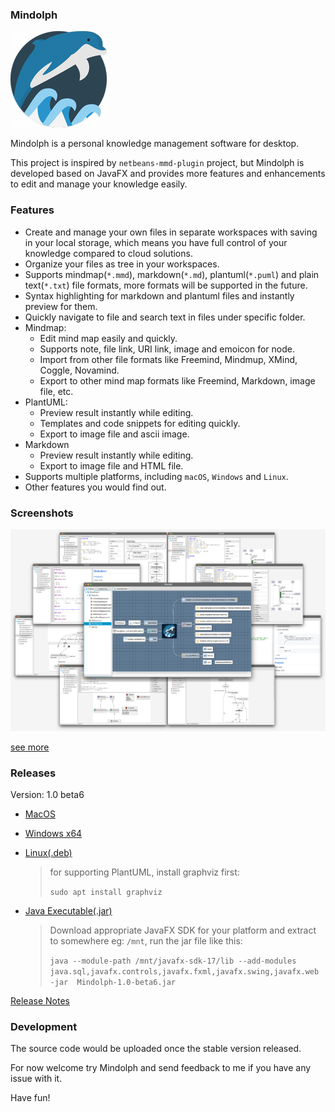 ### Mindolph

![](./DemoProject/app_30.png)

Mindolph is a personal knowledge management software for desktop. 

This project is inspired by `netbeans-mmd-plugin` project, but Mindolph is developed based on JavaFX and provides more features and enhancements to edit and manage your knowledge easily.
                                              

### Features
* Create and manage your own files in separate workspaces with saving in your local storage, which means you have full control of your knowledge compared to cloud solutions.
* Organize your files as tree in your workspaces.
* Supports mindmap(`*.mmd`), markdown(`*.md`), plantuml(`*.puml`) and plain text(`*.txt`) file formats, more formats will be supported in the future.
* Syntax highlighting for markdown and plantuml files and instantly preview for them.
* Quickly navigate to file and search text in files under specific folder.
* Mindmap:
	* Edit mind map easily and quickly.
	* Supports note, file link, URI link, image and emoicon for node.
	* Import from other file formats like Freemind, Mindmup, XMind, Coggle, Novamind.
	* Export to other mind map formats like Freemind, Markdown, image file, etc.
* PlantUML:
	* Preview result instantly while editing.
	* Templates and code snippets for editing quickly.
	* Export to image file and ascii image.
* Markdown
	* Preview result instantly while editing.
	* Export to image file and HTML file.
* Supports multiple platforms, including `macOS`, `Windows` and `Linux`.
* Other features you would find out.


### Screenshots
![](docs/main.png)

[see more](docs/screenshots.md)


### Releases

Version: 1.0 beta6

* [MacOS](https://github.com/mindolph/Mindolph/releases/download/1.0-beta6/Mindolph-1.0-beta6.dmg)

* [Windows x64](https://github.com/mindolph/Mindolph/releases/download/1.0-beta6/Mindolph-1.0-beta6.msi)

* [Linux(.deb)](https://github.com/mindolph/Mindolph/releases/download/1.0-beta6/Mindolph_1.0-beta6_amd64.deb)

	> for supporting PlantUML, install graphviz first:
	>
	> `sudo apt install graphviz`

* [Java Executable(.jar)](https://github.com/mindolph/Mindolph/releases/download/1.0-beta6/Mindolph-1.0-beta6.jar)

	> Download appropriate JavaFX SDK for your platform and extract to somewhere eg: `/mnt`, run the jar file like this: 
	>
	> `java --module-path /mnt/javafx-sdk-17/lib --add-modules 
	> java.sql,javafx.controls,javafx.fxml,javafx.swing,javafx.web -jar 
	> Mindolph-1.0-beta6.jar`

[Release Notes](docs/release_notes.md)


### Development

The source code would be uploaded once the stable version released.

For now welcome try Mindolph and send feedback to me if you have any issue with it.

Have fun!
